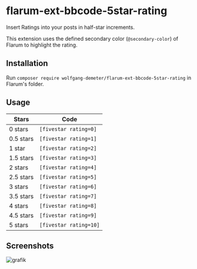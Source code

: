 # flarum-ext-bbcode-5star-rating
Insert Ratings into your posts in half-star increments.

This extension uses the defined secondary color (`@secondary-color`) of Flarum to highlight the rating.

## Installation
Run `composer require wolfgang-demeter/flarum-ext-bbcode-5star-rating` in Flarum's folder.

## Usage
| Stars | Code |
| --- | --- |
| 0 stars | `[fivestar rating=0]` |
| 0.5 stars | `[fivestar rating=1]` |
| 1 star | `[fivestar rating=2]` |
| 1.5 stars | `[fivestar rating=3]` |
| 2 stars | `[fivestar rating=4]` |
| 2.5 stars | `[fivestar rating=5]` |
| 3 stars | `[fivestar rating=6]` |
| 3.5 stars | `[fivestar rating=7]` |
| 4 stars | `[fivestar rating=8]` |
| 4.5 stars | `[fivestar rating=9]` |
| 5 stars | `[fivestar rating=10]` |

## Screenshots
![grafik](https://user-images.githubusercontent.com/4437946/127745862-4725a2da-194d-47a9-8cb1-c53275168d4e.png)
